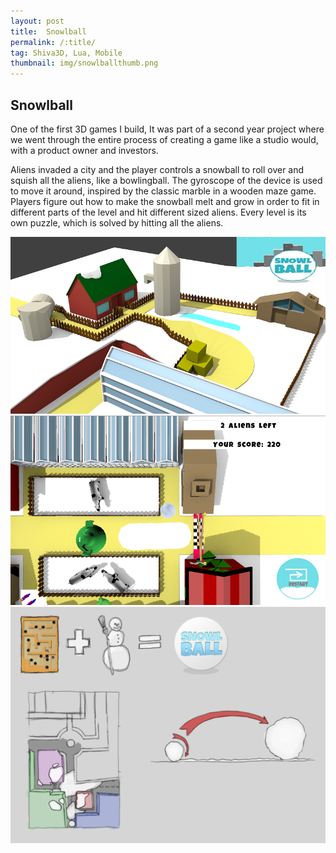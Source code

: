 ```yaml
---
layout: post
title:  Snowlball
permalink: /:title/
tag: Shiva3D, Lua, Mobile
thumbnail: img/snowlballthumb.png
---
```

## Snowlball

One of the first 3D games I build, It was part of a second year project where we went through the entire process of creating a game like a studio would, with a product owner and investors. 

Aliens invaded a city and the player controls a snowball to roll over and squish all the aliens, like a bowlingball. The gyroscope of the device is used to move it around, inspired by the classic marble in a wooden maze game. Players figure out how to make the snowball melt and grow in order to fit in different parts of the level and hit different sized aliens. Every level is its own puzzle, which is solved by hitting all the aliens.

<div class="container">
    <div class="row">
        <div class="col-md-4">
            <img src="/img/snowlball1.png" class="rounded img-fluid" alt="snowlball1"/>
        </div>
        <div class="col-md-4">
            <img src="/img/snowlball2.PNG" class="rounded img-fluid" alt="snowlball2"/>
        </div>
        <div class="col-md-4">
            <img src="/img/snowlball3.png" class="rounded img-fluid" alt="snowlball3"/>
        </div>
    </div>
</div>
